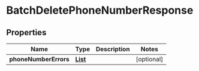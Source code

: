 

# BatchDeletePhoneNumberResponse


## Properties

| Name | Type | Description | Notes |
|------------ | ------------- | ------------- | -------------|
|**phoneNumberErrors** | [**List**](List.md) |  |  [optional] |



